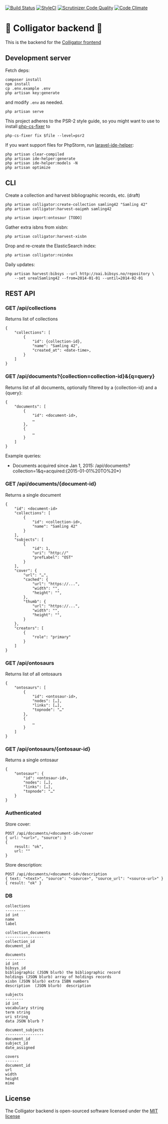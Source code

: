 [![Build Status](https://img.shields.io/travis/scriptotek/colligator-backend.svg?style=flat-square)](https://travis-ci.org/scriptotek/colligator-backend)
[![StyleCI](https://styleci.io/repos/37909881/shield)](https://styleci.io/repos/37909881)
[![Scrutinizer Code Quality](https://img.shields.io/scrutinizer/g/scriptotek/colligator-backend.svg?style=flat-square)](https://scrutinizer-ci.com/g/scriptotek/colligator-backend/?branch=master)
[![Code Climate](https://img.shields.io/codeclimate/github/scriptotek/colligator-backend.svg?style=flat-square)](https://codeclimate.com/github/scriptotek/colligator-backend)

# :crocodile: Colligator backend :crocodile:

This is the backend for the [Colligator frontend](https://github.com/scriptotek/colligator-frontend)

## Development server

Fetch deps:

	composer install
	npm install
	cp .env.example .env
	php artisan key:generate

and modify `.env` as needed.

	php artisan serve

This project adheres to the PSR-2 style guide,
so you might want to use to install
[php-cs-fixer](https://github.com/FriendsOfPHP/PHP-CS-Fixer)
to

	php-cs-fixer fix $file --level=psr2

If you want support files for PhpStorm,
run [laravel-ide-helper](https://github.com/barryvdh/laravel-ide-helper):

	php artisan clear-compiled
	php artisan ide-helper:generate
	php artisan ide-helper:models -N
	php artisan optimize

## CLI

Create a collection and harvest bibliographic records, etc. (draft)

	php artisan colligator:create-collection samling42 "Samling 42"
	php artisan colligator:harvest-oaipmh samling42

	php artisan import:ontosaur [TODO]

Gather extra isbns from xisbn:

	php artisan colligator:harvest-xisbn


Drop and re-create the ElasticSearch index:

	php artisan colligator:reindex

Daily updates:

	php artisan harvest:bibsys --url http://oai.bibsys.no/repository \
  		--set urealSamling42 --from=2014-01-01 --until=2014-02-01

## REST API

### GET /api/collections

Returns list of collections

	{
		"collections": [
			{
				"id": {collection-id},
				"name": "Samling 42",
				"created_at": <date-time>,
			}
		]
	}

### GET /api/documents?{collection=collection-id}&{q=query}

Returns list of all documents, optionally filtered by a {collection-id} and a {query}:

	{
		"documents": [
			{
				"id": <document-id>,
				…
			},
			{
				…
			}
		]
	}

Example queries:

* Documents acquired since Jan 1, 2015:
/api/documents?collection=1&q=acquired:{2015-01-01%20TO%20*}


### GET /api/documents/{document-id}

Returns a single document

	{
		"id": <document-id>
		"collections": [
			{
				"id": <collection-id>,
				"name": "Samling 42"
			}
		],
		"subjects": [
			{
				"id": 1,
				"uri": "http://"
				"prefLabel": "OST"
			}
		],
		"cover": {
			"url": "…",
			"cached": {
				"url": "https://...",
				"width": "",
				"height": "",
			},
			"thumb": {
				"url": "https://...",
				"width": "",
				"height": "",
			}
		},
		"creators": [
			{
				"role": "primary"
			}
		]
	}

### GET /api/ontosaurs

Returns list of all ontosaurs

	{
		"ontosaurs": [
			{
				"id": <ontosaur-id>,
				"nodes": […],
				"links": […],
				"topnode": "…"
			},
			{
				…
			}
		]
	}

### GET /api/ontosaurs/{ontosaur-id}

Returns a single ontosaur

	{
		"ontosaur": {
			"id": <ontosaur-id>,
			"nodes": […],
			"links": […],
			"topnode": "…"
		}
	}

### Authenticated

Store cover:

	POST /api/documents/<document-id>/cover
	{ url: "<url>", "source": }
	{
		result: "ok",
		url: ""
	}

Store description:

	POST /api/documents/<document-id>/description
	{ text: "<text>", "source": "<source>", "source_url": "<source-url>" }
	{ result: "ok" }


### DB

	collections
	---------
	id int
	name
	label

	collection_documents
	-----------------
	collection_id
	document_id

	documents
	---------
	id int
	bibsys_id
	bibliographic (JSON blurb) the bibliographic record
	holdings (JSON blurb) array of holdings records
	xisbn (JSON blurb) extra ISBN numbers
	description  (JSON blurb)  description

	subjects
	--------
	id int
	vocabulary string
	term string
	uri string
	data JSON blurb ?

	document_subjects
	-----------------
	document_id
	subject_id
	date_assigned

	covers
	------
	document_id
	url
	width
	height
	mime


## License

The Colligator backend is open-sourced software licensed under the [MIT license](http://opensource.org/licenses/MIT)
